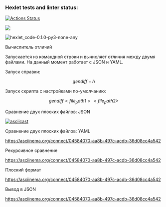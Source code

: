 ### Hexlet tests and linter status:
[![Actions Status](https://github.com/ArturSharipov11/python-project-50/workflows/hexlet-check/badge.svg)](https://github.com/ArturSharipov11/python-project-50/actions)

<a href="https://codeclimate.com/github/ArturSharipov11/python-project-50/maintainability"><img src="https://api.codeclimate.com/v1/badges/58ed064c7d939f860240/maintainability" /></a>


![hexlet_code-0.1.0-py3-none-any](https://github.com/ArturSharipov11/python-project-50/actions/workflows/hexlet_code-0.1.0-py3-none-any/badge.svg)

Вычислитель отличий

Запускается из командной строки и вычисляет отличия между двумя файлами. На данный момент работает с JSON и YAML.

Запуск справки:

$$
gendiff -h
$$

Запуск скрипта c настройками по-умолчанию:

$$
gendiff <file_path1> <file_path2>
$$

Сравнение двух плоских файлов: JSON

[![asciicast](https://asciinema.org/a/tkGQB8BbSVe8OyRmYjyTlnYyZ.svg)](https://asciinema.org/a/tkGQB8BbSVe8OyRmYjyTlnYyZ)

Сравнение двух плоских файлов: YAML

https://asciinema.org/connect/04584070-aa8b-497c-acdb-36d08cc4a542

Рекурсивное сравнение

https://asciinema.org/connect/04584070-aa8b-497c-acdb-36d08cc4a542

Плоский формат

 https://asciinema.org/connect/04584070-aa8b-497c-acdb-36d08cc4a542

Вывод в JSON

https://asciinema.org/connect/04584070-aa8b-497c-acdb-36d08cc4a542

